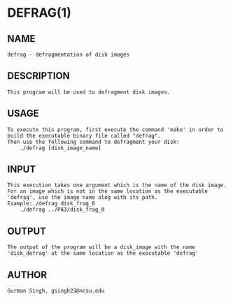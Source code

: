 # DEFRAG(1)

## NAME
	defrag - defragmentation of disk images

## DESCRIPTION
	This program will be used to defragment disk images.
## USAGE
	To execute this program, first execute the command 'make' in order to build the executable binary file called "defrag".
	Then use the following command to defragment your disk:
		./defrag [disk_image_name]
## INPUT
	This execution takes one argument which is the name of the disk image. For an image which is not in the same location as the executable 'defrag', use the image name alog with its path.
	Example:./defrag disk_frag_0
		./defrag ../PA3/disk_frag_0
## OUTPUT
	The output of the program will be a disk_image with the name 'disk_defrag' at the same location as the executable 'defrag'
## AUTHOR
	Gurman Singh, gsingh23@ncsu.edu 
